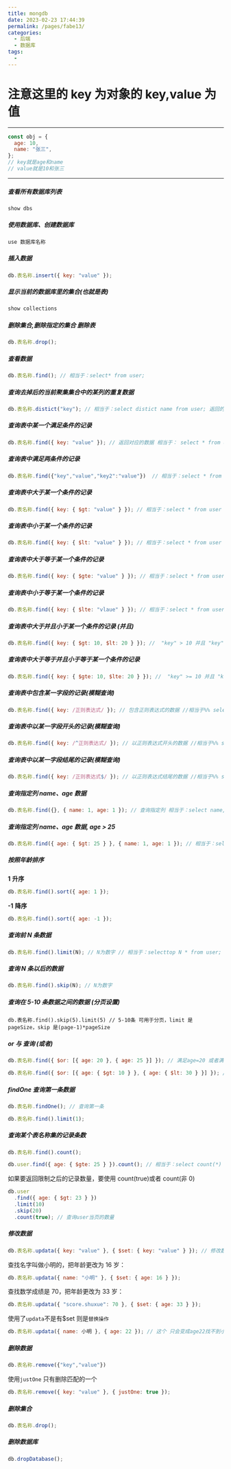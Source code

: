 ```yaml
---
title: mongdb
date: 2023-02-23 17:44:39
permalink: /pages/fabe13/
categories:
  - 后端
  - 数据库
tags:
  -
---
```


# 注意这里的 key 为对象的 key,value 为值

---

```js
const obj = {
  age: 10,
  name: "张三",
};
// key就是age和name
// value就是10和张三
```

---

##### **查看所有数据库列表**

```js
show dbs
```

##### 使用数据库、创建数据库

```js
use 数据库名称
```

##### 插入数据

```js
db.表名称.insert({ key: "value" });
```

##### 显示当前的数据库里的集合(也就是表)

```js
show collections
```

##### 删除集合,删除指定的集合 删除表

```js
db.表名称.drop();
```

##### 查看数据

```js
db.表名称.find(); // 相当于：select* from user;
```

##### 查询去掉后的当前聚集集合中的某列的重复数据

```js
db.表名称.distict("key"); // 相当于：select distict name from user; 返回的是["value","value2"] 不会有重复的
```

##### **查询**表中某一个满足条件**的记录**

```js
db.表名称.find({ key: "value" }); // 返回对应的数据 相当于： select * from user where age = 22; 查询等于22的
```

##### 查询**表中满足两条件**的记录

```js
db.表名称.find({"key","value","key2":"value"})  // 相当于：select * from user where name = ‘zhangsan’ and age = ‘22’;
```

##### 查询表中大于某一个条件的记录

```js
db.表名称.find({ key: { $gt: "value" } }); // 相当于：select * from user where age >22; 查询大于22的
```

##### 查询表中小于某一个条件的记录

```js
db.表名称.find({ key: { $lt: "value" } }); // 相当于：select * from user where age <22; 查询小于22的
```

##### 查询表中大于等于某一个条件的记录

```js
db.表名称.find({ key: { $gte: "value" } }); // 相当于：select * from user where age >=22; 查询大于等于22的
```

##### 查询表中小于等于某一个条件的记录

```js
db.表名称.find({ key: { $lte: "vlaue" } }); // 相当于：select * from user where age <=22; 查询小于等于22的
```

##### 查询表中大于并且小于某一个条件的记录 (并且)

```js
db.表名称.find({ key: { $gt: 10, $lt: 20 } }); //  "key" > 10 并且 "key" < 20
```

##### 查询表中大于等于并且小于等于某一个条件的记录

```js
db.表名称.find({ key: { $gte: 10, $lte: 20 } }); //  "key" >= 10 并且 "key" <= 20
```

##### 查询表中包含某一字段的记录(模糊查询)

```js
db.表名称.find({ key: /正则表达式/ }); // 包含正则表达式的数据 //相当于%% select * from user where name like ‘%正则表达式%’;
```

##### 查询表中以某一字段开头的记录(模糊查询)

```js
db.表名称.find({ key: /^正则表达式/ }); // 以正则表达式开头的数据 //相当于%% select * from user where name like ‘正则表达式%’;
```

##### 查询表中以某一字段结尾的记录(模糊查询)

```js
db.表名称.find({ key: /正则表达式$/ }); // 以正则表达式结尾的数据 //相当于%% select * from user where name like ‘%正则表达式’;
```

##### **查询指定列** **name**、**age** **数据**

```js
db.表名称.find({}, { name: 1, age: 1 }); // 查询指定列 相当于：select name, age from user;
```

##### **查询指定列** **name**、**age** **数据**, age > 25

```js
db.表名称.find({ age: { $gt: 25 } }, { name: 1, age: 1 }); // 相当于：select name, age from user where age >25
```

##### **按照年龄排序**

**1** **升序**

```js
db.表名称.find().sort({ age: 1 });
```

**-1** **降序**

```js
db.表名称.find().sort({ age: -1 });
```

##### **查询前** **N** **条数据**

```js
db.表名称.find().limit(N); // N为数字 // 相当于：selecttop N * from user;
```

##### **查询** **N** **条以后的数据**

```js
db.表名称.find().skip(N); // N为数字
```

##### 查询在 5-10 条数据之间的数据 (分页设置)

```.
db.表名称.find().skip(5).limit(5) // 5-10条 可用于分页，limit 是 pageSize，skip 是(page-1)*pageSize
```

##### **or** **与 查询** (或者)

```js
db.表名称.find({ $or: [{ age: 20 }, { age: 25 }] }); // 满足age=20 或者满足age=25的数据
```

```js
db.表名称.find({ $or: [{ age: { $gt: 10 } }, { age: { $lt: 30 } }] }); // 满足age>10 或者满足age<30的数据
```

##### findOne 查询第一条数据

```js
db.表名称.findOne(); // 查询第一条
```

```js
db.表名称.find().limit(1);
```

##### **查询某个表名称集的记录条数**

```js
db.表名称.find().count();
```

```js
db.user.find({ age: { $gte: 25 } }).count(); // 相当于：select count(*) from user where age >= 20;
```

如果要返回限制之后的记录数量，要使用 count(true)或者 count(非 0)

```js
db.user
  .find({ age: { $gt: 23 } })
  .limit(10)
  .skip(20)
  .count(true); // 查询user当页的数量
```

##### 修改数据

```js
db.表名称.updata({ key: "value" }, { $set: { key: "value" } }); // 修改数据
```

查找名字叫做小明的，把年龄更改为 16 岁：

```js
db.表名称.updata({ name: "小明" }, { $set: { age: 16 } });
```

查找数学成绩是 70，把年龄更改为 33 岁：

```js
db.表名称.updata({ "score.shuxue": 70 }, { $set: { age: 33 } });
```

使用了`updata`不是有$set 则是`替换操作`

```js
db.表名称.updata({ name: 小明 }, { age: 22 }); // 这个 只会变成age22找不到小明的名字了
```

##### 删除数据

```js
db.表名称.remove({"key","value"})
```

使用`justOne` 只有删除匹配的一个

```js
db.表名称.remove({ key: "value" }, { justOne: true });
```

##### 删除集合

```js
db.表名称.drop();
```

##### 删除数据库

```js
db.dropDatabase();
```
